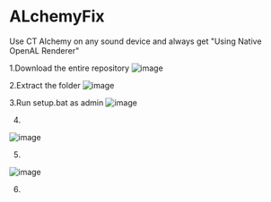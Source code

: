 # ALchemyFix
Use CT Alchemy on any sound device and always get "Using Native OpenAL Renderer"

1.Download the entire repository
![image](https://user-images.githubusercontent.com/74037287/188536985-d3983e38-7099-401c-86f0-3923dd8f7db7.png)

2.Extract the folder
![image](https://user-images.githubusercontent.com/74037287/188537131-fd8c601e-102b-4634-90ee-db9c8cda7402.png)

3.Run setup.bat as admin
![image](https://user-images.githubusercontent.com/74037287/188537218-b2eb551e-44c1-4e7b-854f-fa1228e9022a.png)

4.
![image](https://user-images.githubusercontent.com/74037287/188537306-3837330d-87ee-4f20-81b5-ff7850215f06.png)

5.
![image](https://user-images.githubusercontent.com/74037287/188537417-f8fd5e0f-6b03-4e62-8609-29eb99174d58.png)

6.
